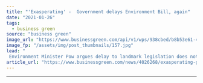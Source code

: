 ```yaml
---
title: "'Exasperating' -  Government delays Environment Bill, again"
date: "2021-01-26"
tags: 
  - business green
source: "business green"
image_url: "https://www.businessgreen.com/api/v1/wps/938cbed/b8b53e61-4840-4ad7-a443-c4e7991ea437/6/shutterstock-houses-parliament-original-185x114.jpg"
image_fp: "/assets/img/post_thumbnails/157.jpg"
lead: "
 Environment Minister Pow argues delay to landmark legislation does not diminish government’s environmental ambition, but green groups have panned the move, claiming it is at odds with Ministers repeated promises to deliver a 'green Brexit’ ..."
article_url: "https://www.businessgreen.com/news/4026268/exasperating-government-delays-environment"
---
```


---
